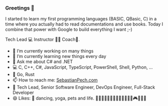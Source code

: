 ### Greetings 🦄 

I started to learn my first programming languages (BASIC, QBasic, C) in a time where you actually had to read documentations and use books. Today I combine that power with Google to build everything I want ;-)

Tech Lead 💻 Instructor 👨‍🏫 Coach🧙‍.

- 🔭 I’m currently working on many things
- 🌱 I’m currently learning new things every day
- 💬 Ask me about C# and .NET
- 💻 C, C++, C#, JavaScript, TypeScript, PowerShell, Shell, Python, ...
- 👀 Go, Rust
- 📫 How to reach me: [SebastianPech.com](https://www.sebastianpech.com)
- 📜 Tech Lead, Senior Software Engineer, DevOps Engineer, Full-Stack Developer
- 😄 Likes: 💙 dancing, yoga, pets and life. 🕺🐶🦄🐻🦎🐍🏋️‍♂️🧘‍♂️🍨🏃‍♂️🎮🎼🔥🌌
